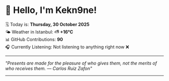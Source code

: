 # 👋 Hello, I'm Kekn9ne!

🗓️ Today is: **Thursday, 30 October 2025**  
🌤️ Weather in Istanbul: **⛅️  +16°C**  
📊 GitHub Contributions: **90**  
🎧 Currently Listening: Not listening to anything right now ❌

---

_"Presents are made for the pleasure of who gives them, not the merits of who receives them. — *Carlos Ruiz Zafon*"_

---
